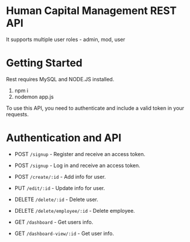 # Human Capital Management REST API

It supports multiple user roles - admin, mod, user

# Getting Started

Rest requires MySQL and NODE.JS installed.

1. npm i
2. nodemon app.js

To use this API, you need to authenticate and include a valid token in your requests.

# Authentication and API

- POST `/signup` - Register and receive an access token.
- POST `/signup` - Log in and receive an access token.
- POST `/create/:id` - Add info for user.

- PUT `/edit/:id` - Update info for user.

- DELETE `/delete/:id` - Delete user.
- DELETE `/delete/employee/:id` - Delete employee.

- GET `/dashboard` - Get users info.
- GET `/dashboard-view/:id` - Get user info.
